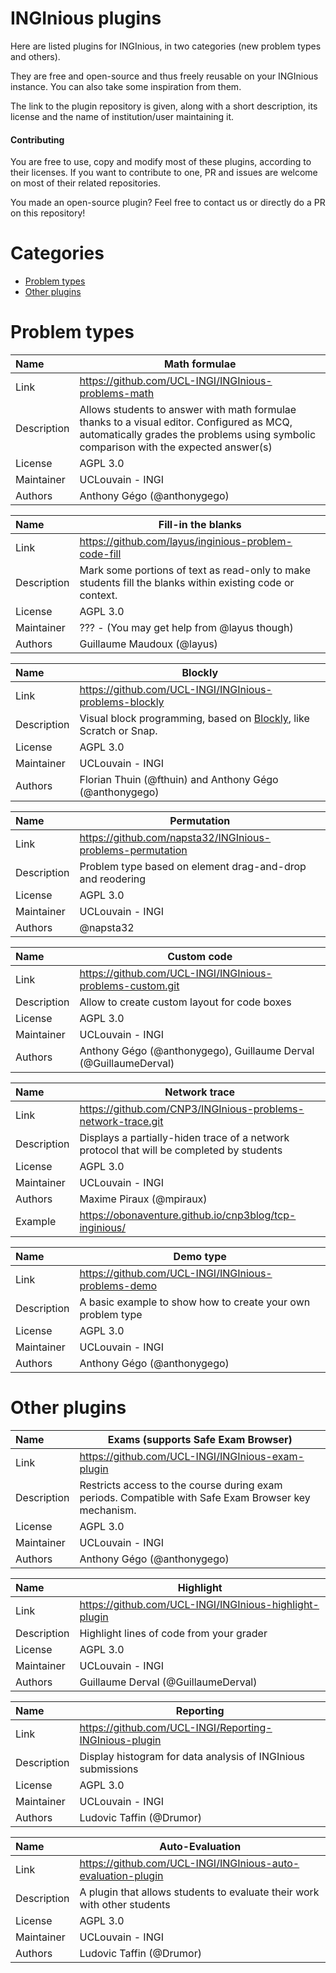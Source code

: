 # INGInious plugins

Here are listed plugins for INGInious, in two categories (new problem types and others).

They are free and open-source and thus freely reusable on your INGInious instance.
You can also take some inspiration from them.

The link to the plugin repository is given, along with a short description, 
its license and the name of institution/user maintaining it.

#### Contributing

You are free to use, copy and modify most of these plugins, according to their licenses. 
If you want to contribute to one, PR and issues are welcome on most of their related repositories.

You made an open-source plugin? 
Feel free to contact us or directly do a PR on this repository! 

# Categories

- [Problem types](#problem-types)
- [Other plugins](#other-plugins)

# Problem types

| Name | Math formulae |
| :---- | ------------------------------------- |
| Link | https://github.com/UCL-INGI/INGInious-problems-math |
| Description | Allows students to answer with math formulae thanks to a visual editor. Configured as MCQ, automatically grades the problems using symbolic comparison with the expected answer(s) |
| License | AGPL 3.0 |
| Maintainer | UCLouvain - INGI
| Authors | Anthony Gégo (@anthonygego)

| Name | Fill-in the blanks |
| :---- | ------------------------------------- |
| Link | https://github.com/layus/inginious-problem-code-fill |
| Description | Mark some portions of text as read-only to make students fill the blanks within existing code or context. |
| License | AGPL 3.0 |
| Maintainer | ??? - (You may get help from @layus though)
| Authors | Guillaume Maudoux (@layus)


| Name | Blockly |
| :---- | ------------------------------------- |
| Link | https://github.com/UCL-INGI/INGInious-problems-blockly |
| Description | Visual block programming, based on [Blockly](https://developers.google.com/blockly/), like Scratch or Snap.|
| License | AGPL 3.0 |
| Maintainer | UCLouvain - INGI
| Authors | Florian Thuin (@fthuin) and Anthony Gégo (@anthonygego)

| Name | Permutation |
| :---- | ------------------------------------- |
| Link | https://github.com/napsta32/INGInious-problems-permutation |
| Description | Problem type based on element drag-and-drop and reodering |
| License | AGPL 3.0 |
| Maintainer | UCLouvain - INGI
| Authors | @napsta32

| Name | Custom code |
| :---- | ------------------------------------- |
| Link | https://github.com/UCL-INGI/INGInious-problems-custom.git |
| Description | Allow to create custom layout for code boxes |
| License | AGPL 3.0 |
| Maintainer | UCLouvain - INGI
| Authors | Anthony Gégo (@anthonygego), Guillaume Derval (@GuillaumeDerval)

| Name | Network trace |
| :---- | ------------------------------------- |
| Link | https://github.com/CNP3/INGInious-problems-network-trace.git |
| Description | Displays a partially-hiden trace of a network protocol that will be completed by students |
| License | AGPL 3.0 |
| Maintainer | UCLouvain - INGI
| Authors | Maxime Piraux (@mpiraux)
| Example | https://obonaventure.github.io/cnp3blog/tcp-inginious/

| Name | Demo type |
| :---- | ------------------------------------- |
| Link | https://github.com/UCL-INGI/INGInious-problems-demo |
| Description | A basic example to show how to create your own problem type |
| License | AGPL 3.0 |
| Maintainer | UCLouvain - INGI
| Authors | Anthony Gégo (@anthonygego)

# Other plugins 

| Name | Exams (supports Safe Exam Browser) |
| :---- | ------------------------------------- |
| Link | https://github.com/UCL-INGI/INGInious-exam-plugin |
| Description | Restricts access to the course during exam periods. Compatible with Safe Exam Browser key mechanism. |
| License | AGPL 3.0 |
| Maintainer | UCLouvain - INGI
| Authors | Anthony Gégo (@anthonygego)

| Name | Highlight |
| :---- | ------------------------------------- |
| Link | https://github.com/UCL-INGI/INGInious-highlight-plugin |
| Description | Highlight lines of code from your grader |
| License | AGPL 3.0 |
| Maintainer | UCLouvain - INGI
| Authors | Guillaume Derval (@GuillaumeDerval)

| Name | Reporting |
| :---- | ------------------------------------- |
| Link | https://github.com/UCL-INGI/Reporting-INGInious-plugin |
| Description | Display histogram for data analysis of INGInious submissions |
| License | AGPL 3.0 |
| Maintainer | UCLouvain - INGI
| Authors | Ludovic Taffin (@Drumor)


| Name | Auto-Evaluation |
| :---- | ------------------------------------- |
| Link | https://github.com/UCL-INGI/INGInious-auto-evaluation-plugin |
| Description | A plugin that allows students to evaluate their work with other students |
| License | AGPL 3.0 |
| Maintainer | UCLouvain - INGI
| Authors | Ludovic Taffin (@Drumor)
